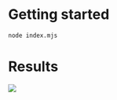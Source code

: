 # Getting started

```
node index.mjs
```

# Results

![](https://github.com/LIT-Protocol/test-pkp-ethers/result.png)